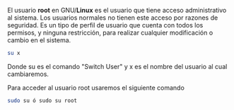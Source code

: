 El usuario **root** en GNU/**Linux** es el usuario que tiene acceso administrativo al sistema. Los usuarios normales no tienen este acceso por razones de seguridad. Es un tipo de perfil de usuario que cuenta con todos los permisos, y ninguna restricción, para realizar cualquier modificación o cambio en el sistema.
```bash
su x
```
Donde su es el comando "Switch User" y x es el nombre del usuario al cual cambiaremos.

Para acceder al usuario root usaremos el siguiente comando
```bash
sudo su ó sudo su root
```